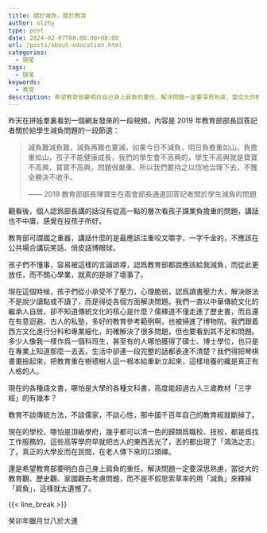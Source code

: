 ```yaml
---
title: 關於減負，關於教育
author: olzhy
type: post
date: 2024-02-07T08:00:00+08:00
url: /posts/about-education.html
categories:
  - 随笔
tags:
  - 随笔
keywords:
  - 教育
description: 希望教育部要明白自己身上肩負的重任，解決問題一定要深思熟慮，當從大的教育觀、歷史觀、家國觀去考慮問題，而不是不假思索草率的用減負來釋掉肩負，這樣就太遺憾了。
---
```


昨天在拼娃羣裏看到一個網友發來的一段視頻，內容是 2019 年教育部部長回答記者關於給學生減負問題的一段節選：

> 減負難減負難，減負再難也要減，如果今日不減負，明日負擔重如山。負擔重如山，孩子不能健康成長，我們的學生會不高興的，學生不高興就是寶寶不高興，寶寶不高興，問題很嚴重。所以我們要持之以恆地治理下去，不獲全勝決不收手。
>
> —— 2019 教育部部長陳寶生在兩會部長通道回答記者關於學生減負的問題

觀看後，個人認爲部長講的話沒有從高一點的層次看孩子課業負擔重的問題，講話也不中庸，感覺在投孩子所好。

教育部可謂國之重器，講話什麼的是最應該注重咬文嚼字，一字千金的，不應該在公共場合講玩笑話、俏皮話博眼球。

孩子們不懂事，容易被這樣的言論誤導，認爲教育部都說應該給我減負，而從此更放任，而不關心學業，就真的是辦了壞事了。

現在這個時候，孩子們從小承受不了壓力，心理脆弱，認爲讀書壓力大，解決辦法不是說少讀點或不讀了，而是得從各個方面解決問題。我們一直以中華傳統文化的繼承人自居，卻不知道傳統文化的核心是什麼？儒釋道不僅走進了歷史書，而且還在有意迴避。古人的私塾，多好的教育參考範例啊，也被掃進了博物院。我們跟着西方文化進行分科和專業細化，的確解決了很多問題，但也要看到其不足和問題。多少人像我一樣作爲一個科班生，甚至有的人哪怕獲得了碩士、博士學位，也只是在專業上知道那麼一丟丟，生活中卻連一段完整的話都表達不清楚？我們得把琴棋書畫撿起來，把教育重在樹德樹人這一根本給重新立起來，這樣培養的纔是真正有人格的人。

現在的各種語文書，哪怕是大學的各種文科書，高度能超過古人三歲教材「三字經」的有幾本？

教育不談傳統方法，不談儒家，不談心性，那中國千百年自己的教育經就斷掉了。

現在的學校，哪怕是頂級學府，幾乎都可以清一色的歸類爲職校、技校，都是爲找工作服務的。這些高等學府早就把古人的東西丟光了，丟的都出現了「鴻浩之志」了。真正的大學反而在民間，在老人傳下來的口頭禪。

還是希望教育部要明白自己身上肩負的重任，解決問題一定要深思熟慮，當從大的教育觀、歷史觀、家國觀去考慮問題，而不是不假思索草率的用「減負」來釋掉「肩負」，這樣就太遺憾了。

{{< line_break >}}

癸卯年臘月廿八於大連
